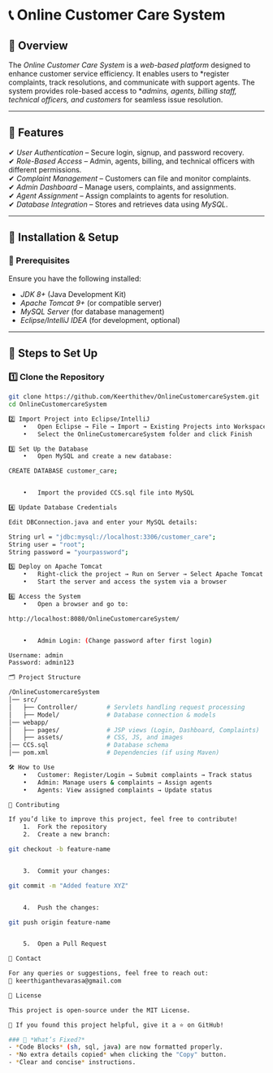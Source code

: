 

# 📞 Online Customer Care System  

## 🌟 Overview  
The *Online Customer Care System* is a *web-based platform* designed to enhance customer service efficiency. It enables users to *register complaints, track resolutions, and communicate with support agents. The system provides role-based access to **admins, agents, billing staff, technical officers, and customers* for seamless issue resolution.  

---

## 🎯 Features  
✔ *User Authentication* – Secure login, signup, and password recovery.  
✔ *Role-Based Access* – Admin, agents, billing, and technical officers with different permissions.  
✔ *Complaint Management* – Customers can file and monitor complaints.  
✔ *Admin Dashboard* – Manage users, complaints, and assignments.  
✔ *Agent Assignment* – Assign complaints to agents for resolution.  
✔ *Database Integration* – Stores and retrieves data using *MySQL*.  

---

## 🚀 Installation & Setup  

### 📌 Prerequisites  
Ensure you have the following installed:  
- *JDK 8+* (Java Development Kit)  
- *Apache Tomcat 9+* (or compatible server)  
- *MySQL Server* (for database management)  
- *Eclipse/IntelliJ IDEA* (for development, optional)  

---

## 🔧 Steps to Set Up  

### 1️⃣ Clone the Repository  
```sh
git clone https://github.com/Keerthithev/OnlineCustomercareSystem.git
cd OnlineCustomercareSystem

2️⃣ Import Project into Eclipse/IntelliJ
	•	Open Eclipse → File → Import → Existing Projects into Workspace
	•	Select the OnlineCustomercareSystem folder and click Finish

3️⃣ Set Up the Database
	•	Open MySQL and create a new database:

CREATE DATABASE customer_care;


	•	Import the provided CCS.sql file into MySQL

4️⃣ Update Database Credentials

Edit DBConnection.java and enter your MySQL details:

String url = "jdbc:mysql://localhost:3306/customer_care";
String user = "root";
String password = "yourpassword";

5️⃣ Deploy on Apache Tomcat
	•	Right-click the project → Run on Server → Select Apache Tomcat
	•	Start the server and access the system via a browser

6️⃣ Access the System
	•	Open a browser and go to:

http://localhost:8080/OnlineCustomercareSystem/


	•	Admin Login: (Change password after first login)

Username: admin
Password: admin123

🗂 Project Structure

/OnlineCustomercareSystem
│── src/
│   ├── Controller/        # Servlets handling request processing
│   ├── Model/             # Database connection & models
│── webapp/
│   ├── pages/             # JSP views (Login, Dashboard, Complaints)
│   ├── assets/            # CSS, JS, and images
│── CCS.sql                # Database schema
│── pom.xml                # Dependencies (if using Maven)

🛠 How to Use
	•	Customer: Register/Login → Submit complaints → Track status
	•	Admin: Manage users & complaints → Assign agents
	•	Agents: View assigned complaints → Update status

🤝 Contributing

If you’d like to improve this project, feel free to contribute!
	1.	Fork the repository
	2.	Create a new branch:

git checkout -b feature-name


	3.	Commit your changes:

git commit -m "Added feature XYZ"


	4.	Push the changes:

git push origin feature-name


	5.	Open a Pull Request

📩 Contact

For any queries or suggestions, feel free to reach out:
📧 keerthiganthevarasa@gmail.com

📜 License

This project is open-source under the MIT License.

🌟 If you found this project helpful, give it a ⭐ on GitHub!

### 🔹 *What’s Fixed?*
- *Code Blocks* (sh, sql, java) are now formatted properly.
- *No extra details copied* when clicking the "Copy" button.
- *Clear and concise* instructions.



